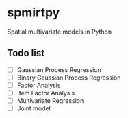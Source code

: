 # spmirtpy
Spatial multivariate models in Python


## Todo list
- [ ] Gaussian Process Regression
- [ ] Binary Gaussian Process Regression
- [ ] Factor Analysis
- [ ] Item Factor Analysis
- [ ] Multivariate Regression
- [ ] Joint model 
